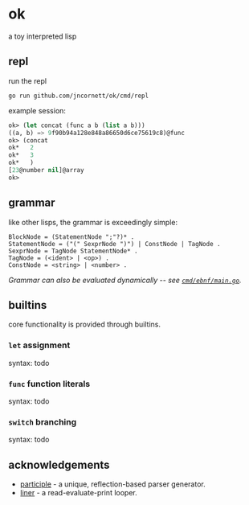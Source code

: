 # ok

a toy interpreted lisp

## repl

run the repl

```shell
go run github.com/jncornett/ok/cmd/repl
```

example session:

```lisp
ok> (let concat (func a b (list a b)))
((a, b) => 9f90b94a128e848a86650d6ce75619c8)@func
ok> (concat 
ok*   2
ok*   3
ok*   )
[23@number nil]@array
ok> 
```

## grammar

like other lisps, the grammar is exceedingly simple:

```ebnf
BlockNode = (StatementNode ";"?)* .
StatementNode = ("(" SexprNode ")") | ConstNode | TagNode .
SexprNode = TagNode StatementNode* .
TagNode = (<ident> | <op>) .
ConstNode = <string> | <number> .
```

*Grammar can also be evaluated dynamically -- see [`cmd/ebnf/main.go`](cmd/ebnf/main.go).*

## builtins

core functionality is provided through builtins.

### `let` assignment

syntax: todo

### `func` function literals

syntax: todo

### `switch` branching

syntax: todo

## acknowledgements

- [participle](https://github.com/alecthomas/participle) - a unique, reflection-based parser generator.
- [liner](https://github.com/peterh/liner) - a read-evaluate-print looper.
